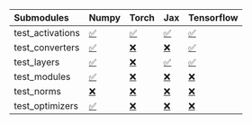 | Submodules       | Numpy                                                                                                                           | Torch                                                                                                                           | Jax                                                                                                                             | Tensorflow                                                                                                                      |
|:-----------------|:--------------------------------------------------------------------------------------------------------------------------------|:--------------------------------------------------------------------------------------------------------------------------------|:--------------------------------------------------------------------------------------------------------------------------------|:--------------------------------------------------------------------------------------------------------------------------------|
| test_activations | <a href="https://github.com/unifyai/ivy/runs/7824373419?check_suite_focus=true" rel="noopener noreferrer" target="_blank">✅</a> | <a href="https://github.com/unifyai/ivy/runs/7824373519?check_suite_focus=true" rel="noopener noreferrer" target="_blank">✅</a> | <a href="https://github.com/unifyai/ivy/runs/7824373610?check_suite_focus=true" rel="noopener noreferrer" target="_blank">✅</a> | <a href="https://github.com/unifyai/ivy/runs/7824373676?check_suite_focus=true" rel="noopener noreferrer" target="_blank">✅</a> |
| test_converters  | <a href="https://github.com/unifyai/ivy/runs/7824373434?check_suite_focus=true" rel="noopener noreferrer" target="_blank">✅</a> | <a href="https://github.com/unifyai/ivy/runs/7824373538?check_suite_focus=true" rel="noopener noreferrer" target="_blank">❌</a> | <a href="https://github.com/unifyai/ivy/runs/7824373621?check_suite_focus=true" rel="noopener noreferrer" target="_blank">❌</a> | <a href="https://github.com/unifyai/ivy/runs/7824373687?check_suite_focus=true" rel="noopener noreferrer" target="_blank">✅</a> |
| test_layers      | <a href="https://github.com/unifyai/ivy/runs/7824373458?check_suite_focus=true" rel="noopener noreferrer" target="_blank">✅</a> | <a href="https://github.com/unifyai/ivy/runs/7824373556?check_suite_focus=true" rel="noopener noreferrer" target="_blank">❌</a> | <a href="https://github.com/unifyai/ivy/runs/7824373642?check_suite_focus=true" rel="noopener noreferrer" target="_blank">✅</a> | <a href="https://github.com/unifyai/ivy/runs/7824373697?check_suite_focus=true" rel="noopener noreferrer" target="_blank">✅</a> |
| test_modules     | <a href="https://github.com/unifyai/ivy/runs/7824373476?check_suite_focus=true" rel="noopener noreferrer" target="_blank">✅</a> | <a href="https://github.com/unifyai/ivy/runs/7824373571?check_suite_focus=true" rel="noopener noreferrer" target="_blank">❌</a> | <a href="https://github.com/unifyai/ivy/runs/7824373648?check_suite_focus=true" rel="noopener noreferrer" target="_blank">❌</a> | <a href="https://github.com/unifyai/ivy/runs/7824373714?check_suite_focus=true" rel="noopener noreferrer" target="_blank">❌</a> |
| test_norms       | <a href="https://github.com/unifyai/ivy/runs/7824373491?check_suite_focus=true" rel="noopener noreferrer" target="_blank">❌</a> | <a href="https://github.com/unifyai/ivy/runs/7824373584?check_suite_focus=true" rel="noopener noreferrer" target="_blank">❌</a> | <a href="https://github.com/unifyai/ivy/runs/7824373656?check_suite_focus=true" rel="noopener noreferrer" target="_blank">❌</a> | <a href="https://github.com/unifyai/ivy/runs/7824373724?check_suite_focus=true" rel="noopener noreferrer" target="_blank">❌</a> |
| test_optimizers  | <a href="https://github.com/unifyai/ivy/runs/7824373503?check_suite_focus=true" rel="noopener noreferrer" target="_blank">✅</a> | <a href="https://github.com/unifyai/ivy/runs/7824373595?check_suite_focus=true" rel="noopener noreferrer" target="_blank">❌</a> | <a href="https://github.com/unifyai/ivy/runs/7824373663?check_suite_focus=true" rel="noopener noreferrer" target="_blank">❌</a> | <a href="https://github.com/unifyai/ivy/runs/7824373750?check_suite_focus=true" rel="noopener noreferrer" target="_blank">❌</a> |
